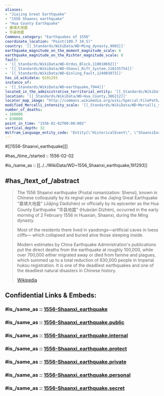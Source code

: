 ```yaml
---
aliases:
- "Jiajing Great Earthquake"
- "1556 Shaanxi earthquake"
- "Hua County Earthquake"
- 嘉靖大地震
- 华县地震
Commons_category: "Earthquakes of 1556"
coordinate_location: "Point(109.7 34.5)"
country: '[[_Standards/WikiData/WD~Ming_dynasty,9903]]'
earthquake_magnitude_on_the_moment_magnitude_scale: 8
earthquake_magnitude_on_the_Richter_magnitude_scale: 8
fault:
- '[[_Standards/WikiData/WD~Ordos_Block,110010692]]'
- '[[_Standards/WikiData/WD~Shanxi_Rift_System,110235754]]'
- '[[_Standards/WikiData/WD~Qinling_Fault,124003873]]'
has_id_wikidata: Q191293
instance_of:
- '[[_Standards/WikiData/WD~earthquake,7944]]'
located_in_the_administrative_territorial_entity: '[[_Standards/WikiData/WD~Shaanxi,47974]]'
location: '[[_Standards/WikiData/WD~Hua_County,386212]]'
locator_map_image: "http://commons.wikimedia.org/wiki/Special:FilePath/Shaanxi%201556%20earthquake%20map%20of%20provinces.png"
modified_Mercalli_intensity_scale: '[[_Standards/WikiData/WD~Mercalli_scale_XI,23925708]]'
number_of_deaths:
- 100000
- 830000
point_in_time: "1556-02-02T00:00:00Z"
vertical_depth: 32
Wolfram_Language_entity_code: "Entity[\"HistoricalEvent\", \"ShaanxiEarthquakeKillsApproximately830000\"]"
---
```


#[[1556-Shaanxi_earthquake]]] 

#has_/time_/started :: 1556-02-02 

#is_/same_as :: [[../../WikiData/WD~1556_Shaanxi_earthquake,191293]]

## #has_/text_of_/abstract 

> The 1556 Shaanxi earthquake (Postal romanization: Shensi), known in Chinese colloquially by its regnal year as the 
> Jiajing Great Earthquake "嘉靖大地震" (Jiājìng Dàdìzhèn) 
> or officially by its epicenter as the Hua County Earthquake "华县地震" (Huàxiàn Dìzhèn), 
> occurred in the early morning of 2 February 1556 in Huaxian, Shaanxi, during the Ming dynasty.
>
> Most of the residents there lived in yaodongs—artificial caves in loess cliffs—
> which collapsed and buried alive those sleeping inside. 
> 
> Modern estimates by China Earthquake Administration's publications 
> put the direct deaths from the earthquake at roughly 100,000, 
> while over 700,000 either migrated away or died from famine and plagues, 
> which summed up to a total reduction of 830,000 people in Imperial hukou registration. 
> It is one of the deadliest earthquakes and one of the deadliest natural disasters in Chinese history.
>
> [Wikipedia](https://en.wikipedia.org/wiki/1556%20Shaanxi%20earthquake) 


## Confidential Links & Embeds: 

### #is_/same_as :: [1556-Shaanxi_earthquake](/_Standards/Society/Disaster/1556-Shaanxi_earthquake.md) 

### #is_/same_as :: [1556-Shaanxi_earthquake.public](/_public/Society/Disaster/1556-Shaanxi_earthquake.public.md) 

### #is_/same_as :: [1556-Shaanxi_earthquake.internal](/_internal/Society/Disaster/1556-Shaanxi_earthquake.internal.md) 

### #is_/same_as :: [1556-Shaanxi_earthquake.protect](/_protect/Society/Disaster/1556-Shaanxi_earthquake.protect.md) 

### #is_/same_as :: [1556-Shaanxi_earthquake.private](/_private/Society/Disaster/1556-Shaanxi_earthquake.private.md) 

### #is_/same_as :: [1556-Shaanxi_earthquake.personal](/_personal/Society/Disaster/1556-Shaanxi_earthquake.personal.md) 

### #is_/same_as :: [1556-Shaanxi_earthquake.secret](/_secret/Society/Disaster/1556-Shaanxi_earthquake.secret.md)

